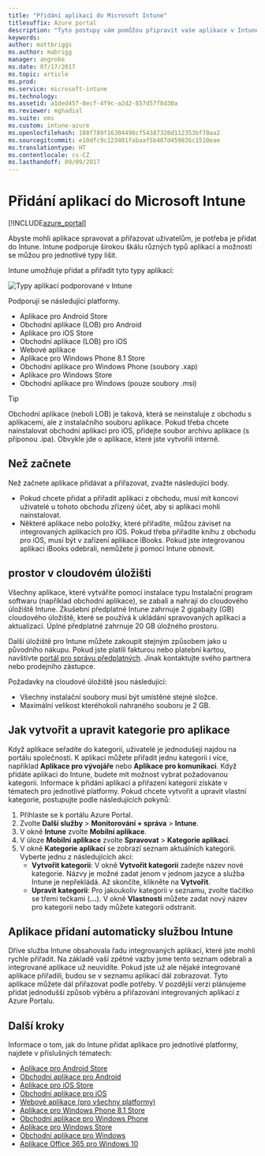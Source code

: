```yaml
---
title: "Přidání aplikací do Microsoft Intune"
titlesuffix: Azure portal
description: "Tyto postupy vám pomůžou připravit vaše aplikace v Intune pro přiřazení uživatelům a zařízením. \""
keywords: 
author: mattbriggs
ms.author: mabrigg
manager: angrobe
ms.date: 07/17/2017
ms.topic: article
ms.prod: 
ms.service: microsoft-intune
ms.technology: 
ms.assetid: a1ded457-0ecf-4f9c-a2d2-857d57f8d30a
ms.reviewer: mghadial
ms.suite: ems
ms.custom: intune-azure
ms.openlocfilehash: 108f789f16304498cf54387326d112353bf70aa2
ms.sourcegitcommit: e10dfc9c123401fabaaf5b487d459826c1510eae
ms.translationtype: HT
ms.contentlocale: cs-CZ
ms.lasthandoff: 09/09/2017
---
```

# <a name="how-to-add-an-app-to-microsoft-intune"></a>Přidání aplikací do Microsoft Intune

[!INCLUDE[azure_portal](./includes/azure_portal.md)]

Abyste mohli aplikace spravovat a přiřazovat uživatelům, je potřeba je přidat do Intune. Intune podporuje širokou škálu různých typů aplikací a možnosti se můžou pro jednotlivé typy lišit.

Intune umožňuje přidat a přiřadit tyto typy aplikací:

![Typy aplikací podporované v Intune](./media/app-types.png)

Podporují se následující platformy.

- Aplikace pro Android Store
- Obchodní aplikace (LOB) pro Android
- Aplikace pro iOS Store
- Obchodní aplikace (LOB) pro iOS
- Webové aplikace
- Aplikace pro Windows Phone 8.1 Store
- Obchodní aplikace pro Windows Phone (soubory .xap)
- Aplikace pro Windows Store
- Obchodní aplikace pro Windows (pouze soubory .msi)

>[!TIP]
> Obchodní aplikace (neboli LOB) je taková, která se neinstaluje z obchodu s aplikacemi, ale z instalačního souboru aplikace. Pokud třeba chcete nainstalovat obchodní aplikaci pro iOS, přidejte soubor archivu aplikace (s příponou .ipa). Obvykle jde o aplikace, které jste vytvořili interně.

## <a name="before-you-start"></a>Než začnete

Než začnete aplikace přidávat a přiřazovat, zvažte následující body.

- Pokud chcete přidat a přiřadit aplikaci z obchodu, musí mít koncoví uživatelé u tohoto obchodu zřízený účet, aby si aplikaci mohli nainstalovat.
- Některé aplikace nebo položky, které přiřadíte, můžou záviset na integrovaných aplikacích pro iOS. Pokud třeba přiřadíte knihu z obchodu pro iOS, musí být v zařízení aplikace iBooks. Pokud jste integrovanou aplikaci iBooks odebrali, nemůžete ji pomocí Intune obnovit.

## <a name="cloud-storage-space"></a>prostor v cloudovém úložišti
Všechny aplikace, které vytváříte pomocí instalace typu Instalační program softwaru (například obchodní aplikace), se zabalí a nahrají do cloudového úložiště Intune. Zkušební předplatné Intune zahrnuje 2 gigabajty (GB) cloudového úložiště, které se používá k ukládání spravovaných aplikací a aktualizací. Úplné předplatné zahrnuje 20 GB úložného prostoru.

Další úložiště pro Intune můžete zakoupit stejným způsobem jako u původního nákupu.  Pokud jste platili fakturou nebo platební kartou, navštivte [portál pro správu předplatných](https://portal.office.com/adminportal/home?switchtomodern=true#/subscriptions).  Jinak kontaktujte svého partnera nebo prodejního zástupce.

Požadavky na cloudové úložiště jsou následující:

-   Všechny instalační soubory musí být umístěné stejné složce.
-   Maximální velikost kteréhokoli nahraného souboru je 2 GB.

## <a name="how-to-create-and-edit-categories-for-apps"></a>Jak vytvořit a upravit kategorie pro aplikace

Když aplikace seřadíte do kategorií, uživatelé je jednodušeji najdou na portálu společnosti. K aplikaci můžete přiřadit jednu kategorii i více, například **Aplikace pro vývojáře** nebo **Aplikace pro komunikaci**.
Když přidáte aplikaci do Intune, budete mít možnost vybrat požadovanou kategorii. Informace k přidání aplikací a přiřazení kategorií získáte v tématech pro jednotlivé platformy. Pokud chcete vytvořit a upravit vlastní kategorie, postupujte podle následujících pokynů:

1. Přihlaste se k portálu Azure Portal.
2. Zvolte **Další služby** > **Monitorování + správa** > **Intune**.
3. V okně **Intune** zvolte **Mobilní aplikace**.
4. V úloze **Mobilní aplikace** zvolte **Spravovat** > **Kategorie aplikací**.
5. V okně **Kategorie aplikací** se zobrazí seznam aktuálních kategorií. Vyberte jednu z následujících akcí:
    - **Vytvořit kategorii**: V okně **Vytvořit kategorii** zadejte název nové kategorie. Názvy je možné zadat jenom v jednom jazyce a služba Intune je nepřekládá. Až skončíte, klikněte na **Vytvořit**.
    - **Upravit kategorii**: Pro jakoukoliv kategorii v seznamu, zvolte tlačítko se třemi tečkami (**...**). V okně **Vlastnosti** můžete zadat nový název pro kategorii nebo tady můžete kategorii odstranit.


## <a name="apps-added-automatically-by-intune"></a>Aplikace přidaní automaticky službou Intune

Dříve služba Intune obsahovala řadu integrovaných aplikací, které jste mohli rychle přiřadit. Na základě vaší zpětné vazby jsme tento seznam odebrali a integrované aplikace už neuvidíte.
Pokud jste už ale nějaké integrované aplikace přiřadili, budou se v seznamu aplikací dál zobrazovat. Tyto aplikace můžete dál přiřazovat podle potřeby.
V pozdější verzi plánujeme přidat jednodušší způsob výběru a přiřazování integrovaných aplikací z Azure Portalu.

## <a name="next-steps"></a>Další kroky

Informace o tom, jak do Intune přidat aplikace pro jednotlivé platformy, najdete v příslušných tématech:

- [Aplikace pro Android Store](store-apps-android.md)
- [Obchodní aplikace pro Android](lob-apps-android.md)
- [Aplikace pro iOS Store](store-apps-ios.md)
- [Obchodní aplikace pro iOS](lob-apps-ios.md)
- [Webové aplikace (pro všechny platformy)](web-app.md)
- [Aplikace pro Windows Phone 8.1 Store](store-apps-windows-phone-8-1.md)
- [Obchodní aplikace pro Windows Phone](lob-apps-windows-phone.md)
- [Aplikace pro Windows Store](store-apps-windows.md)
- [Obchodní aplikace pro Windows](lob-apps-windows.md)
- [Aplikace Office 365 pro Windows 10](apps-add-office365.md)

